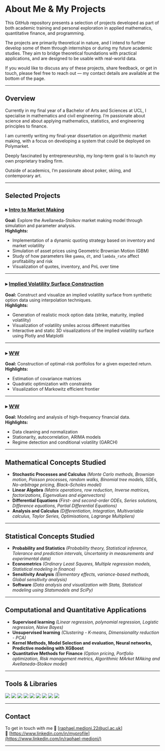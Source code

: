 # About Me & My Projects

This GitHub repository presents a selection of projects developed as part of both academic training and personal exploration in applied mathematics, quantitative finance, and programming.

The projects are primarily theoretical in nature, and I intend to further develop some of them through internships or during my future academic studies. They aim to bridge theoretical foundations with practical applications, and are designed to be usable with real-world data.

If you would like to discuss any of these projects, share feedback, or get in touch, please feel free to reach out — my contact details are available at the bottom of the page.

---

## Overview

Currently in my final year of a Bachelor of Arts and Sciences at UCL, I specialise in mathematics and civil engineering. I’m passionate about science and about applying mathematics, statistics, and engineering principles to finance.

I am currently writing my final-year dissertation on algorithmic market making, with a focus on developing a system that could be deployed on Polymarket.

Deeply fascinated by entrepreneurship, my long-term goal is to launch my own proprietary trading firm.

Outside of academics, I’m passionate about poker, skiing, and contemporary art.

---

## Selected Projects

### ▸ [Intro to Market Making](https://github.com/RaphaelUCL/all/blob/main/Intro_to_market_making.ipynb)  
**Goal:** Explore the Avellaneda-Stoikov market making model through simulation and parameter analysis.  
**Highlights:**
- Implementation of a dynamic quoting strategy based on inventory and market volatility  
- Simulation of asset prices using Geometric Brownian Motion (GBM)  
- Study of how parameters like `gamma`, `dt`, and `lambda_rate` affect profitability and risk  
- Visualization of quotes, inventory, and PnL over time


---

### ▸ [Implied Volatility Surface Construction](https://github.com/RaphaelUCL/all/blob/main/implied_vol_surface_analysis.ipynb)  
**Goal:** Construct and visualize an implied volatility surface from synthetic option data using interpolation techniques.  
**Highlights:**
- Generation of realistic mock option data (strike, maturity, implied volatility)  
- Visualization of volatility smiles across different maturities  
- Interactive and static 3D visualizations of the implied volatility surface using Plotly and Matplotli

---

### ▸ [WW](https://github.com/myprofile/portfolio-optimization)  
**Goal:** Construction of optimal-risk portfolios for a given expected return.  
**Highlights:**
- Estimation of covariance matrices  
- Quadratic optimization with constraints  
- Visualization of Markowitz efficient frontier

---

### ▸ [WW](https://github.com/myprofile/time-series-analysis)  
**Goal:** Modeling and analysis of high-frequency financial data.  
**Highlights:**
- Data cleaning and normalization  
- Stationarity, autocorrelation, ARIMA models  
- Regime detection and conditional volatility (GARCH)

---

## Mathematical Concepts Studied
* **Stochastic Processes and Calculus** *(Monte Carlo methods, Brownian motion, Poisson processes, random walks, Binomial tree models, SDEs, No-arbitrage pricing, Black–Scholes model)*
* **Linear Algebra** *(Matrix operations, row reduction, Inverse matrices, factorizations, Eigenvalues and eigenvectors)*
* **Differential Equations** *(First- and second-order ODEs, Series solutions, Difference equations, Partial Differential Equations)*
* **Analysis and Calculus** *(Differentiation, Integration, Multivariable calculus, Taylor Series, Optimisations, Lagrange Multipliers)*


---
## Statistical Concepts Studied
* **Probability and Statistics** *(Probability theory, Statistical inference, Tolerance and prediction intervals, Uncertainty in measurements and experimental data)*
* **Econometrics** *(Ordinary Least Squares, Multiple regression models, Statistical modeling in finance)*
* **Sensitivity Analysis** *(Elementary effects, variance-based methods, Global sensitivity analysis)*
* **Software** *(Data analysis and visualization with Stata, Statistical modeling using Statsmodels and SciPy)*
---

## Computational and Quantitative Applications
* **Supervised learning** *(Linear regression, polynomial regression, Logistic regression, Naive Bayes)*
* **Unsupervised learning** *(Clustering - K-means, Dimensionality reduction - PCA)*
* **Kernel Methods, Model Selection and evaluation, Neural networks, Predictive modeling with XGBoost**
* **Quantitative Methods for Finance** *(Option pricing, Portfolio optimization, Risk management metrics, Algorithmic MArket MAking and Avellaneda–Stoikov model)*

---

## Tools & Libraries

<p align="left">
  <img src="https://img.shields.io/badge/-Python-3776AB?logo=python&logoColor=white&style=flat-square" />
  <img src="https://img.shields.io/badge/-NumPy-013243?logo=numpy&logoColor=white&style=flat-square" />
  <img src="https://img.shields.io/badge/-Pandas-150458?logo=pandas&logoColor=white&style=flat-square" />
  <img src="https://img.shields.io/badge/-Matplotlib-11557C?logo=matplotlib&logoColor=white&style=flat-square" />
  <img src="https://img.shields.io/badge/-Scikit--Learn-F7931E?logo=scikit-learn&logoColor=white&style=flat-square" />
  <img src="https://img.shields.io/badge/-Jupyter-F37626?logo=jupyter&logoColor=white&style=flat-square" />
  <img src="https://img.shields.io/badge/-LaTeX-008080?logo=latex&logoColor=white&style=flat-square" />
  <img src="https://img.shields.io/badge/MySQL-4479A1?logo=mysql&logoColor=fff)" />
  <img src="https://img.shields.io/badge/Kali%20Linux-557C94?logo=kalilinux&logoColor=fff)" />

  
</p>

---

## Contact

To get in touch with me 
📧 [raphael.medioni.22@ucl.ac.uk]  
🔗 [https://www.linkedin.com/in/myprofile](https://www.linkedin.com/in/raphael-medioni/)

---
